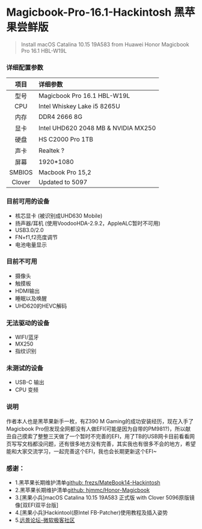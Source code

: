 # Magicbook-Pro-16.1-Hackintosh 黑苹果尝鲜版
>Install macOS Catalina 10.15 19A583 from Huawei Honor Magicbook Pro 16.1 HBL-W19L

### 详细配置参数
| 项目 | 详细参数|
| :--: | :-------------------- |
| 型号 | Magicbook Pro 16.1 HBL-W19L    |
| CPU  | Intel Whiskey Lake i5 8265U |
| 内存 | DDR4 2666 8G|
| 显卡 | Intel UHD620 2048 MB & NVIDIA MX250|
| 硬盘 | HS C2000 Pro 1TB|
| 声卡 | Realtek ?|
| 屏幕 | 1920*1080|
| SMBIOS | Macbook Pro 15,2|
| Clover | Updated to 5097|

### 目前可用的设备
* 核芯显卡 (被识别成UHD630 Mobile)
* 扬声器/耳机 (使用VoodooHDA-2.9.2，AppleALC暂时不可用)
* USB3.0/2.0
* FN+f1,f2亮度调节
* 电池电量显示

### 目前不可用
* 摄像头
* 触摸板
* HDMI输出
* 睡眠以及唤醒
* UHD620的HEVC解码

### 无法驱动的设备
* WIFI/蓝牙
* MX250
* 指纹识别

### 未测试的设备
* USB-C 输出
* CPU 变频

### 说明
作者本人也是黑苹果新手一枚，有Z390 M Gaming的成功安装经历，现在入手了Magicbook Pro但发现全网都没有人做EFI(可能是因为自带的PM981?)，所以献丑自己摸索了整整三天做了一个暂时不完善的EFI，用了TB的USB网卡目前看看网页写写文档都没问题，还有很多地方没有完善，其实我也有很多不会的地方，希望能和大家交流学习，一起完善这个EFI，我也会长期更新这个EFI~

### 感谢：
* 1.黑苹果长期维护清单[github: frezs/MateBook14-Hackintosh](https://github.com/frezs/MateBook14-Hackintosh)
* 2.黑苹果长期维护清单[github: hjmmc/Honor-Magicbook](https://github.com/hjmmc/Honor-Magicbook)
* 3.[黑果小兵]macOS Catalina 10.15 19A583 正式版 with Clover 5096原版镜像[双EFI双平台版]
* 4.[黑果小兵]Hackintool(原Intel FB-Patcher)使用教程及插入姿势
* 5.[远景论坛-微软极客社区](http://www.pcbeta.com)

